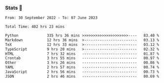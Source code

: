 ### Stats 👋
<!--START_SECTION:waka-->

```txt
From: 30 September 2022 - To: 07 June 2023

Total Time: 402 hrs 23 mins

Python             335 hrs 36 mins >>>>>>>>>>>>>>>>>>>>>----   83.40 %
Markdown           12 hrs 36 mins  >------------------------   03.13 %
TeX                12 hrs 33 mins  >------------------------   03.12 %
TypeScript         9 hrs 20 mins   >------------------------   02.32 %
HTML               7 hrs 32 mins   -------------------------   01.87 %
Crontab            3 hrs 55 mins   -------------------------   00.97 %
Other              3 hrs 26 mins   -------------------------   00.86 %
YAML               2 hrs 57 mins   -------------------------   00.74 %
JavaScript         2 hrs 56 mins   -------------------------   00.73 %
JSON               2 hrs 46 mins   -------------------------   00.69 %
```

<!--END_SECTION:waka-->

<!--
**buhaytza2005/buhaytza2005** is a ✨ _special_ ✨ repository because its `README.md` (this file) appears on your GitHub profile.

Here are some ideas to get you started:

- 🔭 I’m currently working on ...
- 🌱 I’m currently learning ...
- 👯 I’m looking to collaborate on ...
- 🤔 I’m looking for help with ...
- 💬 Ask me about ...
- 📫 How to reach me: ...
- 😄 Pronouns: ...
- ⚡ Fun fact: ...
-->


